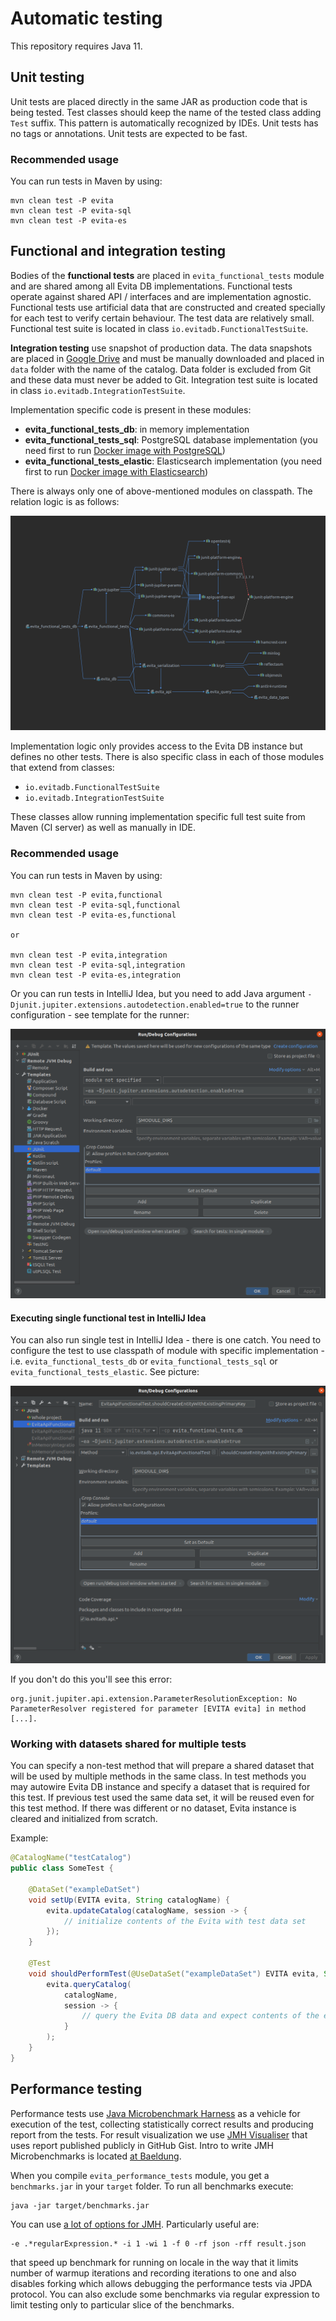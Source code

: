 # Automatic testing

This repository requires Java 11.

## Unit testing

Unit tests are placed directly in the same JAR as production code that is being tested. Test classes should keep the
name of the tested class adding `Test` suffix. This pattern is automatically recognized by IDEs. Unit tests has no
tags or annotations. Unit tests are expected to be fast.

### Recommended usage

You can run tests in Maven by using:

```
mvn clean test -P evita
mvn clean test -P evita-sql
mvn clean test -P evita-es
```

## Functional and integration testing

Bodies of the **functional tests** are placed in `evita_functional_tests` module and are shared among all Evita DB implementations.
Functional tests operate against shared API / interfaces and are implementation agnostic. Functional tests use artificial
data that are constructed and created specially for each test to verify certain behaviour. The test data are relatively
small. Functional test suite is located in class `io.evitadb.FunctionalTestSuite`.

**Integration testing** use snapshot of production data. The data snapshots are placed in [Google Drive](https://drive.google.com/file/d/1M4w4ZW2CI2T_IJ7LpNsr4n7xgJkFoV73/view?usp=share_link)
and must be manually downloaded and placed in `data` folder with the name of the catalog. Data folder is excluded from 
Git and these data must never be added to Git. Integration test suite is located in class `io.evitadb.IntegrationTestSuite`.

Implementation specific code is present in these modules:

- **evita_functional_tests_db**: in memory implementation
- **evita_functional_tests_sql**: PostgreSQL database implementation (you need first to run [Docker image with PostgreSQL](evita_db_sql/src/test/resources/database/README.md))
- **evita_functional_tests_elastic**: Elasticsearch implementation  (you need first to run [Docker image with Elasticsearch](evita_db_elastic/src/main/resources/database/docker-compose.yml))

There is always only one of above-mentioned modules on classpath. The relation logic is as follows:

![Dependency graph](assets/images/test_dependencies.png "DependencyGraph")

Implementation logic only provides access to the Evita DB instance but defines no other tests. There is also specific
class in each of those modules that extend from classes:

- `io.evitadb.FunctionalTestSuite`
- `io.evitadb.IntegrationTestSuite`

These classes allow running implementation specific full test suite from Maven (CI server) as well as manually in IDE.

### Recommended usage

You can run tests in Maven by using:

```
mvn clean test -P evita,functional
mvn clean test -P evita-sql,functional
mvn clean test -P evita-es,functional

or

mvn clean test -P evita,integration
mvn clean test -P evita-sql,integration
mvn clean test -P evita-es,integration
```

Or you can run tests in IntelliJ Idea, but you need to add Java argument `-Djunit.jupiter.extensions.autodetection.enabled=true`
to the runner configuration - see template for the runner:

![IntelliJ Idea example configuration](assets/images/intellij_idea_template.png "IntelliJ Idea example configuration")

#### Executing single functional test in IntelliJ Idea

You can also run single test in IntelliJ Idea - there is one catch. You need to configure the test to use classpath of
module with specific implementation - i.e. `evita_functional_tests_db` or `evita_functional_tests_sql` or 
`evita_functional_tests_elastic`. See picture:

![IntelliJ Idea single test configuration](assets/images/intellij_idea_single.png "IntelliJ Idea single test configuration")

If you don't do this you'll see this error:

```
org.junit.jupiter.api.extension.ParameterResolutionException: No ParameterResolver registered for parameter [EVITA evita] in method [...].
```

### Working with datasets shared for multiple tests

You can specify a non-test method that will prepare a shared dataset that will be used by multiple methods in the same class.
In test methods you may autowire Evita DB instance and specify a dataset that is required for this test. If previous
test used the same data set, it will be reused even for this test method. If there was different or no dataset, Evita
instance is cleared and initialized from scratch.

Example:

``` java
@CatalogName("testCatalog")
public class SomeTest {

	@DataSet("exampleDatSet")
	void setUp(EVITA evita, String catalogName) {
		evita.updateCatalog(catalogName, session -> {
			// initialize contents of the Evita with test data set
		});
	}

	@Test
	void shouldPerformTest(@UseDataSet("exampleDataSet") EVITA evita, String catalogName) {
		evita.queryCatalog(
			catalogName,
			session -> {
				// query the Evita DB data and expect contents of the example data set
			}
		);
	}
}
```

## Performance testing

Performance tests use [Java Microbenchmark Harness](https://openjdk.java.net/projects/code-tools/jmh/) as a vehicle for
execution of the test, collecting statistically correct results and producing report from the tests. For result visualization
we use [JMH Visualiser](http://jmh.morethan.io/) that uses report published publicly in GitHub Gist. Intro to write
JMH Microbenchmarks is located [at Baeldung](https://www.baeldung.com/java-microbenchmark-harness).

When you compile `evita_performance_tests` module, you get a `benchmarks.jar` in your `target` folder. To run all benchmarks
execute:

```
java -jar target/benchmarks.jar
```

You can use [a lot of options for JMH](https://github.com/guozheng/jmh-tutorial/blob/master/README.md). Particularly useful
are:

```
-e .*regularExpression.* -i 1 -wi 1 -f 0 -rf json -rff result.json
```

that speed up benchmark for running on locale in the way that it limits number of warmup iterations and recording iterations
to one and also disables forking which allows debugging the performance tests via JPDA protocol. You can also exclude
some benchmarks via regular expression to limit testing only to particular slice of the benchmarks.